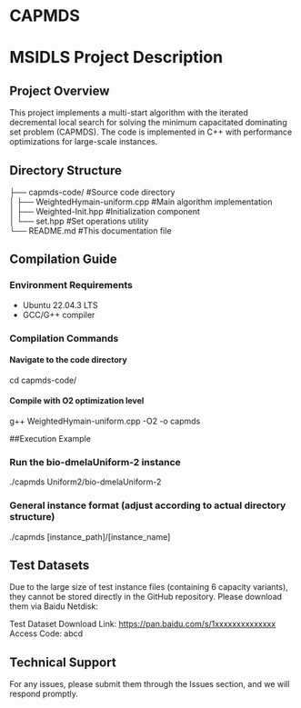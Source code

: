 # CAPMDS
# MSIDLS Project Description

## Project Overview
This project implements a multi-start algorithm with the iterated decremental local search for solving the minimum capacitated dominating set problem (CAPMDS). The code is implemented in C++ with performance optimizations for large-scale instances.

## Directory Structure
├── capmds-code/   #Source code directory  
│ ├── WeightedHymain-uniform.cpp   #Main algorithm implementation  
│ ├── Weighted-Init.hpp   #Initialization component  
│ └── set.hpp   #Set operations utility  
└── README.md   #This documentation file  

## Compilation Guide

### Environment Requirements
- Ubuntu 22.04.3 LTS
- GCC/G++ compiler

### Compilation Commands
#### Navigate to the code directory
cd capmds-code/

#### Compile with O2 optimization level
g++ WeightedHymain-uniform.cpp -O2 -o capmds

##Execution Example

### Run the bio-dmelaUniform-2 instance
./capmds Uniform2/bio-dmelaUniform-2

### General instance format (adjust according to actual directory structure)
./capmds [instance_path]/[instance_name]




## Test Datasets

Due to the large size of test instance files (containing 6 capacity variants),
they cannot be stored directly in the GitHub repository. 
Please download them via Baidu Netdisk:

Test Dataset Download Link:
https://pan.baidu.com/s/1xxxxxxxxxxxxxx
Access Code: abcd

## Technical Support
For any issues, please submit them through the Issues section, and we will respond promptly.
